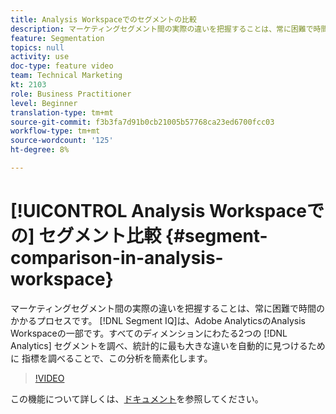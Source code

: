 ```yaml
---
title: Analysis Workspaceでのセグメントの比較
description: マーケティングセグメント間の実際の違いを把握することは、常に困難で時間のかかるプロセスです。 Adobe AnalyticsのAnalysis Workspaceに属するセグメントIQは、すべてのディメンションおよび指標にわたる任意の2つのAnalyticsセグメントを調べ、最も大きな統計的有意な違いを自動的に見つけることで、この分析を簡素化します。
feature: Segmentation
topics: null
activity: use
doc-type: feature video
team: Technical Marketing
kt: 2103
role: Business Practitioner
level: Beginner
translation-type: tm+mt
source-git-commit: f3b3fa7d91b0cb21005b57768ca23ed6700fcc03
workflow-type: tm+mt
source-wordcount: '125'
ht-degree: 8%

---
```



# [!UICONTROL Analysis Workspaceでの] セグメント比較  {#segment-comparison-in-analysis-workspace}

マーケティングセグメント間の実際の違いを把握することは、常に困難で時間のかかるプロセスです。 [!DNL Segment IQ]は、Adobe AnalyticsのAnalysis Workspaceの一部です。すべてのディメンションにわたる2つの [!DNL Analytics]  セグメントを調べ、統計的に最も大きな違いを自動的に見つけるために    指標を調べることで、この分析を簡素化します。

>[!VIDEO](https://video.tv.adobe.com/v/23976/?quality=12)

この機能について詳しくは、[ドキュメント](https://marketing.adobe.com/resources/help/ja_JP/analytics/analysis-workspace/segment-comparison.html)を参照してください。
